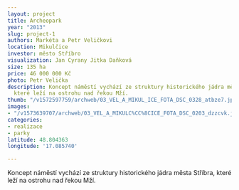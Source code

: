 ```yaml
---
layout: project
title: Archeopark
year: "2013"
slug: project-1
authors: Markéta a Petr Veličkovi
location: Mikulčice
investor: město Stříbro
visualization: Jan Cyrany Jitka Daňková
size: 135 ha
price: 46 000 000 Kč
photo: Petr Velička
description: Koncept náměstí vychází ze struktury historického jádra města Stříbra,
  které leží na ostrohu nad řekou Mží.
thumb: "/v1572597759/archweb/03_VEL_A_MIKUL_ICE_FOTA_DSC_0328_atbze7.jpg"
images:
- "/v1573639707/archweb/03_VEL_A_MIKULC%CC%8CICE_FOTA_DSC_0203_dzzcvk.jpg"
categories:
- realizace
- parky
latitude: 48.804363
longitude: '17.085740'

---
```

Koncept náměstí vychází ze struktury historického jádra města Stříbra, které leží na ostrohu nad řekou Mží.